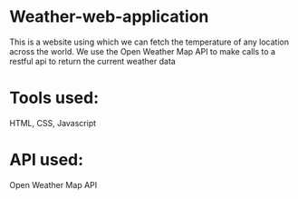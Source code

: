 # Weather-web-application
This is a website using which we can fetch the temperature of any location across the world.
We use the Open Weather Map API to make calls to a restful api to return the current weather data
# Tools used:
HTML, CSS, Javascript
# API used: 
Open Weather Map API

